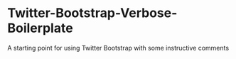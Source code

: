 Twitter-Bootstrap-Verbose-Boilerplate
=====================================

A starting point for using Twitter Bootstrap with some instructive comments